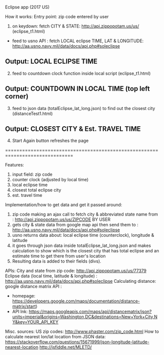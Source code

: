 Eclipse app (2017 US)

How it works: 
Entry point: zip code entered by user

1) on keydown: fetch CITY & STATE: http://api.zippopotam.us/us/ (eclipse_t1.html)
- feed to usno API : fetch LOCAL eclipse TIME, LAT & LONGITUDE:  http://aa.usno.navy.mil/data/docs/api.php#soleclipse 
## Output: LOCAL ECLIPSE TIME 

2) feed to countdown clock function inside local script (eclipse_t1.html)
## Output: COUNTDOWN IN LOCAL TIME (top left corner)

3) feed to json data (totalEclipse_lat_long.json) to find out the closest city (distanceTest1.html)
## Output: CLOSEST CITY & Est. TRAVEL TIME

4) Start Again button refreshes the page

==============================================================================

Features:
1) input field: zip code
2) counter clock (adjusted by local time)
3) local eclipse time
4) closest total eclipse city
5) est. travel time


Implementation/how to get data and get it passed around:
1) zip code making an ajax call to fetch city & abbreviated state name from : http://api.zippopotam.us/us/ZIPCODE BY USER
2) gets city & state data from google map api then send them to : http://aa.usno.navy.mil/data/docs/api.php#soleclipse
3) usno returns data about: local eclipse time (counterclock), longitude & latitude
4) it goes through json data inside totalEclipse_lat_long.json and makes calculation to show which is the closest city that has total eclipse and an estimate time to get there from user's location
5) Resulting data is added to their fields (divs).


APIs:
City and state from zip code: http://api.zippopotam.us/us/77379
Eclipse data (local time, latitude & longitude) : http://aa.usno.navy.mil/data/docs/api.php#soleclipse
Calculating distance: google distance matrix API :
- homepage:  https://developers.google.com/maps/documentation/distance-matrix/start)
- API lnk:  https://maps.googleapis.com/maps/api/distancematrix/json?units=imperial&origins=Washington,DC&destinations=New+York+City,NY&key=YOUR_API_KEY


Misc. sources:
US zip codes: http://www.phaster.com/zip_code.html
How to calculate nearest lon/lat location from JSON data: 
https://stackoverflow.com/questions/15671999/json-longitude-latitude-nearest-location
http://jsfiddle.net/MLETD/

